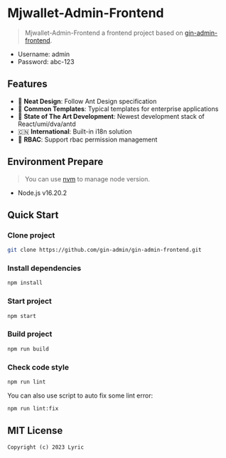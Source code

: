 # Mjwallet-Admin-Frontend

> Mjwallet-Admin-Frontend a frontend project based on [gin-admin-frontend](https://github.com/LyricTian/gin-admin-frontend).

  - Username: admin
  - Password: abc-123

## Features

- :gem: **Neat Design**: Follow Ant Design specification
- :triangular_ruler: **Common Templates**: Typical templates for enterprise applications
- :rocket: **State of The Art Development**: Newest development stack of React/umi/dva/antd
- :cn: **International**: Built-in i18n solution
- :closed_lock_with_key: **RBAC**: Support rbac permission management

## Environment Prepare

> You can use [nvm](https://github.com/nvm-sh/nvm) to manage node version.

- Node.js v16.20.2

## Quick Start

### Clone project

```bash
git clone https://github.com/gin-admin/gin-admin-frontend.git
```

### Install dependencies

```bash
npm install
```

### Start project

```bash
npm start
```

### Build project

```bash
npm run build
```

### Check code style

```bash
npm run lint
```

You can also use script to auto fix some lint error:

```bash
npm run lint:fix
```

## MIT License

```text
Copyright (c) 2023 Lyric
```
